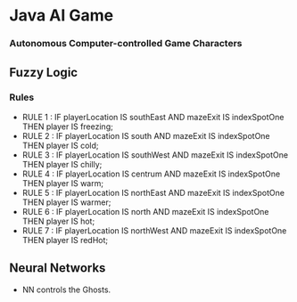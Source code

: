 # Java AI Game
### Autonomous Computer-controlled Game Characters

## Fuzzy Logic
### Rules
* RULE 1 : IF playerLocation IS southEast AND mazeExit IS indexSpotOne THEN player IS freezing;
* RULE 2 : IF playerLocation IS south AND mazeExit IS indexSpotOne THEN player IS cold;
* RULE 3 : IF playerLocation IS southWest AND mazeExit IS indexSpotOne THEN player IS chilly;
* RULE 4 : IF playerLocation IS centrum AND mazeExit IS indexSpotOne THEN player IS warm;
* RULE 5 : IF playerLocation IS northEast AND mazeExit IS indexSpotOne THEN player IS warmer;
* RULE 6 : IF playerLocation IS north AND mazeExit IS indexSpotOne THEN player IS hot;
* RULE 7 : IF playerLocation IS northWest AND mazeExit IS indexSpotOne THEN player IS redHot;

## Neural Networks
* NN controls the Ghosts.
